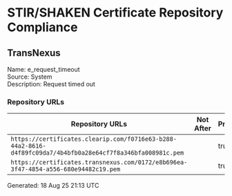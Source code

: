 # STIR/SHAKEN Certificate Repository Compliance

## TransNexus

Name: e_request_timeout\
Source: System\
Description: Request timed out
### Repository URLs

| Repository URLs | Not After |  Problems | Link |
|-----------------|-----------|-----------|------|
| `https://certificates.clearip.com/f0716e63-b288-44a2-8616-d4f89fc09da7/4b4bfb0a28e64cf7f8a346bfa008981c.pem` |  | true | [view](../../REPOS/7f6cec155f911e9803b25f26e40f5e924e0cdb57/README.md) |
| `https://certificates.transnexus.com/0172/e8b696ea-3f47-4854-a556-680e94482c19.pem` |  | true | [view](../../REPOS/53edaaf10374828a4b86741699253ecbd0d21ee3/README.md) |


Generated: 18 Aug 25 21:13 UTC